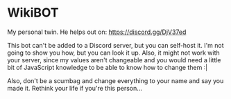 # WikiBOT
My personal twin. He helps out on: https://discord.gg/DjV37ed

This bot can't be added to a Discord server, but you can self-host it. I'm not going to show you how, but you can look it up. Also, it might not work with your server, since my values aren't changeable and you would need a little bit of JavaScript knowledge to be able to know how to change them :|

Also, don't be a scumbag and change everything to your name and say you made it. Rethink your life if you're this person...
